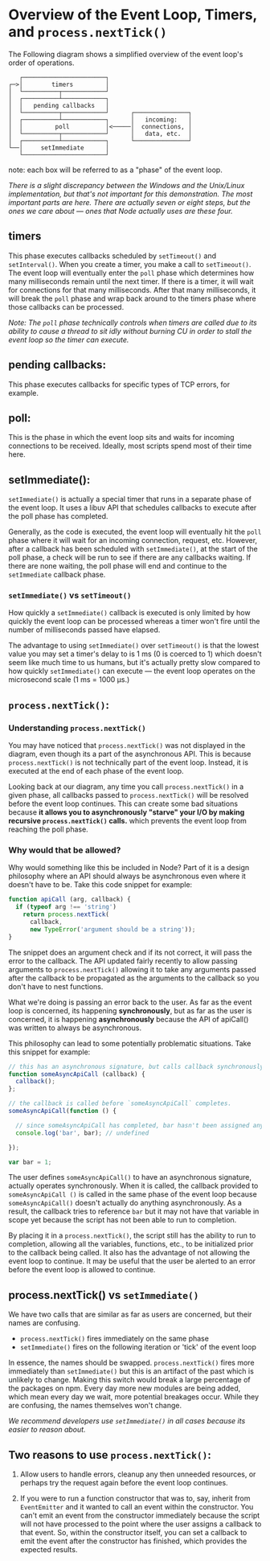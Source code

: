 # Overview of the Event Loop, Timers, and `process.nextTick()`

The Following diagram shows a simplified overview of the event loop's order of operations.

       ┌───────────────────────┐
    ┌─>│        timers         │
    │  └──────────┬────────────┘
    │  ┌──────────┴────────────┐
    │  │   pending callbacks   │
    │  └──────────┬────────────┘      ┌───────────────┐
    │  ┌──────────┴────────────┐      │   incoming:   │
    │  │         poll          │<─────│  connections, │
    │  └──────────┬────────────┘      │   data, etc.  │
    │  ┌──────────┴────────────┐      └───────────────┘
    └──│     setImmediate      │
       └───────────────────────┘

note: each box will be referred to as a "phase" of the event loop.

*There is a slight discrepancy between the Windows and the Unix/Linux
implementation, but that's not important for this demonstration.  The most
important parts are here.  There are actually seven or eight steps, but the
ones we care about — ones that Node actually uses are these four.*

## timers

This phase executes callbacks scheduled by `setTimeout()` and `setInterval()`.
When you create a timer, you make a call to `setTimeout()`.  The event loop will
eventually enter the `poll` phase which determines how many milliseconds remain
until the next timer. If there is a timer, it will wait for connections for that
many milliseconds. After that many milliseconds, it will break the `poll` phase
and wrap back around to the timers phase where those callbacks can be processed.

*Note: The `poll` phase technically controls when timers are called due to its
ability to cause a thread to sit idly without burning CU in order to stall the
event loop so the timer can execute.*

## pending callbacks:

This phase executes callbacks for specific types of TCP errors, for example.

## poll:

This is the phase in which the event loop sits and waits for incoming
connections to be received.  Ideally, most scripts spend most of their time here.

## setImmediate():

`setImmediate()` is actually a special timer that runs in a separate
phase of the event loop.  It uses a libuv API that schedules callbacks to execute
after the poll phase has completed.

Generally, as the code is executed, the event loop will eventually hit the
`poll` phase where it will wait for an incoming connection, request, etc.
However, after a callback has been scheduled with `setImmediate()`, at the start
of the poll phase, a check will be run to see if there are any callbacks
waiting.  If there are none waiting, the poll phase will end and continue to the
`setImmediate` callback phase.

### `setImmediate()` vs `setTimeout()`

How quickly a `setImmediate()` callback is executed is only limited by how
quickly the event loop can be processed whereas a timer won't fire until the
number of milliseconds passed have elapsed.

The advantage to using `setImmediate()` over `setTimeout()` is that the lowest
value you may set a timer's delay to is 1 ms (0 is coerced to 1) which doesn't
seem like much time to us humans, but it's actually pretty slow compared to how
quickly `setImmediate()` can execute — the event loop operates on the microsecond
scale (1 ms = 1000 µs.)

## `process.nextTick()`:

### Understanding `process.nextTick()`

You may have noticed that `process.nextTick()` was not displayed in the diagram, even
though its a part of the asynchronous API.  This is because `process.nextTick()` is not
technically part of the event loop.  Instead, it is executed at the end of each
phase of the event loop.

Looking back at our diagram, any time you call `process.nextTick()` in a given phase, all
callbacks passed to `process.nextTick()` will be resolved before the event loop continues.
This can create some bad situations because **it allows you to asynchronously
"starve" your I/O by making recursive `process.nextTick()` calls.**  which prevents the
event loop from reaching the poll phase.

### Why would that be allowed?

Why would something like this be included in Node?  Part of it is a design
philosophy where an API should always be asynchronous even where it
doesn't have to be.  Take this code snippet for example:

```js
function apiCall (arg, callback) {
  if (typeof arg !== 'string')
    return process.nextTick(
      callback,
      new TypeError('argument should be a string'));
}
```

The snippet does an argument check and if its not correct, it will pass the
error to the callback.  The API updated fairly recently to allow passing
arguments to `process.nextTick()` allowing it to take any arguments passed after the callback
to be propagated as the arguments to the callback so you don't have to nest functions.

What we're doing is passing an error back to the user.  As far as the event loop
is concerned, its happening **synchronously**, but as far as the user is
concerned, it is happening **asynchronously** because the API of apiCall() was
written to always be asynchronous.

This philosophy can lead to some potentially problematic situations.  Take this
snippet for example:

```js
// this has an asynchronous signature, but calls callback synchronously
function someAsyncApiCall (callback) {
  callback();
};

// the callback is called before `someAsyncApiCall` completes.
someAsyncApiCall(function () {

  // since someAsyncApiCall has completed, bar hasn't been assigned any value
  console.log('bar', bar); // undefined

});

var bar = 1;
```

The user defines `someAsyncApiCall()` to have an asynchronous signature,
actually operates synchronously.  When it is called, the callback provided to
`someAsyncApiCall ()` is called in the same phase of the event loop
because `someAsyncApiCall()` doesn't actually do anything asynchronously.  As a
result, the callback tries to reference `bar` but it may not have that variable
in scope yet because the script has not been able to run to completion.

By placing it in a `process.nextTick()`, the script
still has the ability to run to completion, allowing all the variables,
functions, etc., to be initialized prior to the callback being called.   It also
has the advantage of not allowing the event loop to continue.  It may be useful
that the user be alerted to an error before the event loop is allowed to
continue.

## process.nextTick() vs `setImmediate()`

We have two calls that are similar as far as users are concerned, but their
names are confusing.

* `process.nextTick()` fires immediately on the same phase
* `setImmediate()` fires on the following iteration or 'tick' of the event loop

In essence, the names should be swapped.  `process.nextTick()` fires more immediately than
`setImmediate()` but this is an artifact of the past which is unlikely to change.
Making this switch would break a large percentage of the packages on npm.
Every day more new modules are being added, which mean every day we wait, more
potential breakages occur.  While they are confusing, the names themselves won't change.

*We recommend developers use `setImmediate()` in all cases because its easier to
reason about.*

## Two reasons to use `process.nextTick()`:

1. Allow users to handle errors, cleanup any then unneeded resources, or
perhaps try the request again before the event loop continues.

2. If you were to run a function constructor that was to, say, inherit from
`EventEmitter` and it wanted to call an event within the constructor.  You can't
emit an event from the constructor immediately because the script will not have
processed to the point where the user assigns a callback to that event.  So,
within the constructor itself, you can set a callback to emit the event after
the constructor has finished, which provides the expected results.

